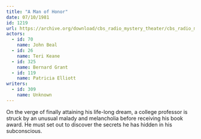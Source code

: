 ```yaml
---
title: "A Man of Honor"
date: 07/10/1981
id: 1219
url: https://archive.org/download/cbs_radio_mystery_theater/cbs_radio_mystery_theater-1201-1250.zip/cbs_radio_mystery_theater-1201-1250%2Fcbsrmt_1219_a_man_of_honor.mp3
actors:  
  - id: 70
    name: John Beal  
  - id: 26
    name: Teri Keane  
  - id: 325
    name: Bernard Grant  
  - id: 119
    name: Patricia Elliott
writers:  
  - id: 309
    name: Unknown
---
```

On the verge of finally attaining his life-long dream, a college professor is struck by an unusual malady and melancholia before receiving his book award. He must set out to discover the secrets he has hidden in his subconscious.